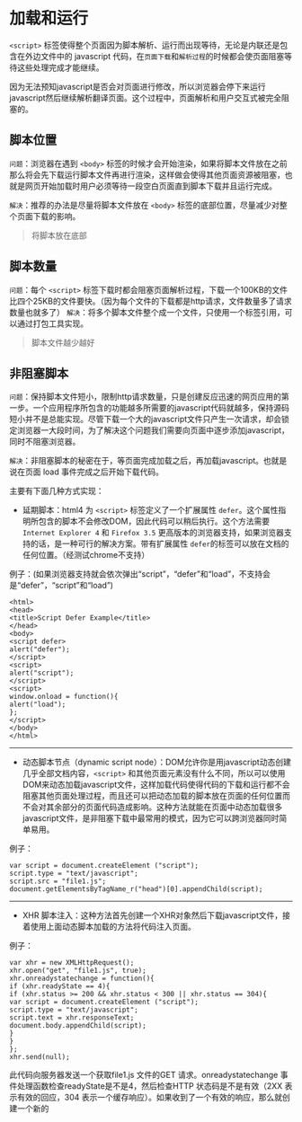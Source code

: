 # 加载和运行

`<script>` 标签使得整个页面因为脚本解析、运行而出现等待，无论是内联还是包含在外边文件中的 javascript 代码，在`页面下载`和`解析过程`的时候都会使页面阻塞等待这些处理完成才能继续。

因为无法预知javascript是否会对页面进行修改，所以浏览器会停下来运行javascript然后继续解析翻译页面。这个过程中，页面解析和用户交互式被完全阻塞的。

## 脚本位置

`问题`：浏览器在遇到 `<body>` 标签的时候才会开始渲染，如果将脚本文件放在之前那么将会先下载运行脚本文件再进行渲染，这样做会使得其他页面资源被阻塞，也就是网页开始加载时用户必须等待一段空白页面直到脚本下载并且运行完成。

`解决`：推荐的办法是尽量将脚本文件放在 `<body>` 标签的底部位置，尽量减少对整个页面下载的影响。 

> 将脚本放在底部

## 脚本数量

`问题`：每个 `<script>` 标签下载时都会阻塞页面解析过程，下载一个100KB的文件比四个25KB的文件要快。（因为每个文件的下载都是http请求，文件数量多了请求数量也就多了）
`解决`：将多个脚本文件整个成一个文件，只使用一个标签引用，可以通过打包工具实现。

> 脚本文件越少越好

## 非阻塞脚本

`问题`：保持脚本文件短小，限制http请求数量，只是创建反应迅速的网页应用的第一步。一个应用程序所包含的功能越多所需要的javascript代码就越多，保持源码短小并不是总能实现。尽管下载一个大的javascript文件只产生一次请求，却会锁定浏览器一大段时间，为了解决这个问题我们需要向页面中逐步添加javascript，同时不阻塞浏览器。

`解决`：非阻塞脚本的秘密在于，等页面完成加载之后，再加载javascript。也就是说在页面 load 事件完成之后开始下载代码。

主要有下面几种方式实现：
- 延期脚本：html4 为 `<script>` 标签定义了一个扩展属性 `defer`。这个属性指明所包含的脚本不会修改DOM，因此代码可以稍后执行。这个方法需要 `Internet Explorer 4` 和 `Firefox 3.5` 更高版本的浏览器支持，如果浏览器支持的话，是一种可行的解决方案。带有扩展属性 `defer`的标签可以放在文档的任何位置。（经测试chrome不支持）

例子：(如果浏览器支持就会依次弹出“script”，“defer”和“load”，不支持会是“defer”，“script”和“load”)
```
<html>
<head>
<title>Script Defer Example</title>
</head>
<body>
<script defer>
alert("defer");
</script>
<script>
alert("script");
</script>
<script>
window.onload = function(){
alert("load");
};
</script>
</body>
</html>
```
<hr>

- 动态脚本节点（dynamic script node）：DOM允许你是用javascript动态创建几乎全部文档内容，`<script>` 和其他页面元素没有什么不同，所以可以使用DOM来动态加载javascript文件，这样加载代码使得代码的下载和运行都不会阻塞其他页面处理过程，而且还可以把动态加载的脚本放在页面的任何位置而不会对其余部分的页面代码造成影响。这种方法就能在页面中动态加载很多javascript文件，是非阻塞下载中最常用的模式，因为它可以跨浏览器同时简单易用。

例子：
```
var script = document.createElement ("script");
script.type = "text/javascript";
script.src = "file1.js";
document.getElementsByTagName_r("head")[0].appendChild(script);
```
<hr>

- XHR 脚本注入：这种方法首先创建一个XHR对象然后下载javascript文件，接着使用上面动态脚本加载的方法将代码注入页面。

例子：
```
var xhr = new XMLHttpRequest();
xhr.open("get", "file1.js", true);
xhr.onreadystatechange = function(){
if (xhr.readyState == 4){
if (xhr.status >= 200 && xhr.status < 300 || xhr.status == 304){
var script = document.createElement ("script");
script.type = "text/javascript";
script.text = xhr.responseText;
document.body.appendChild(script);
}
}
};
xhr.send(null);
```
此代码向服务器发送一个获取file1.js 文件的GET 请求。onreadystatechange 事件处理函数检查readyState是不是4，然后检查HTTP 状态码是不是有效（2XX 表示有效的回应，304 表示一个缓存响应）。如果收到了一个有效的响应，那么就创建一个新的<script>元素，将它的文本属性设置为从服务器接收到的responseText 字符串。这样做实际上会创建一个带有内联代码的<script>元素。一旦新<script>元素被添加到文档，代码将被执行，并准备使用。
